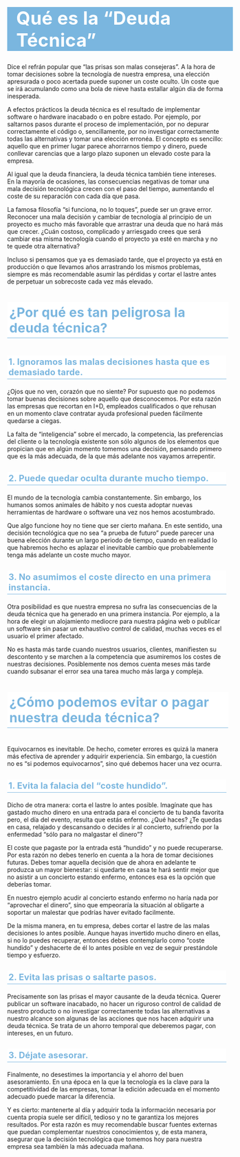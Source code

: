 <style>
h1 {
    color:white;
    background:#7ab6df;
    width:100%;
    padding-left:0.5em;
    padding:auto;
    font-size:3em;
    font-weight:bold;
    letter-spacing:0.01em
 }
h2 {
    color:#7ab6df;
    background:#ffffff;
    font-weight:bold;
    width:100%;
    padding:5px;
    font-size:30px;
    letter-spacing:0.01em;
    border-bottom:1px solid #7ab6df!important;
    margin-top: 40px;
    margin-bottom:40px;
}
h3 {
    color:#7ab6df;
    background:#ffffff;
    width:100%;
    padding:3px;
    font-size:20px;
    font-weight:bold;
    border-bottom:1px solid #7ab6df!important;
    letter-spacing:0.01em;
}
pre {
    background:#e1f0fa!important;
    border: 1px solid #8ac6ef
}
code {
    color:#222;
    font-size:1em;
    font-weight:300;
}

blockquote {
    padding: 1em!important;
    color: #000!important;
    border-left: 0.25em solid #ce7206!important;
    background:#fbebc0;
}
ul {margin:1em}
li{margin:0.5em}
</style>


# Qué es la “Deuda Técnica”

Dice el refrán popular que “las prisas son malas consejeras”. A la hora de tomar decisiones sobre la tecnología de nuestra empresa, una elección apresurada o poco acertada puede suponer un coste oculto. Un coste que se irá acumulando como una bola de nieve hasta estallar algún día de forma inesperada.

A efectos prácticos la deuda técnica es el resultado de implementar software o hardware inacabado o en pobre estado. Por ejemplo, por saltarnos pasos durante el proceso de implementación, por no depurar correctamente el código o, sencillamente, por no investigar correctamente todas las alternativas y tomar una elección erronéa. El concepto es sencillo: aquello que en primer lugar parece ahorrarnos tiempo y dinero, puede conllevar carencias que a largo plazo suponen un elevado coste para la empresa.

Al igual que la deuda financiera, la deuda técnica también tiene intereses. En la mayoría de ocasiones, las consecuencias negativas de tomar una mala decisión tecnológica crecen con el paso del tiempo, aumentando el coste de su reparación con cada día que pasa.

La famosa filosofía “si funciona, no lo toques”, puede ser un grave error. Reconocer una mala decisión y cambiar de tecnología al principio de un proyecto es mucho más favorable que arrastrar una deuda que no hará más que crecer. ¿Cuán costoso, complicado y arriesgado crees que será cambiar esa misma tecnología cuando el proyecto ya esté en marcha y no te quede otra alternativa?

Incluso si pensamos que ya es demasiado tarde, que el proyecto ya está en producción o que llevamos años arrastrando los mismos problemas, siempre es más recomendable asumir las pérdidas y cortar el lastre antes de perpetuar un sobrecoste cada vez más elevado.

## ¿Por qué es tan peligrosa la deuda técnica?

### 1. Ignoramos las malas decisiones hasta que es demasiado tarde.

¿Ojos que no ven, corazón que no siente? Por supuesto que no podemos tomar buenas decisiones sobre aquello que desconocemos. Por esta razón las empresas que recortan en I+D, empleados cualificados o que rehusan en un momento clave contratar ayuda profesional pueden fácilmente quedarse a ciegas.

La falta de “inteligencia” sobre el mercado, la competencia, las preferencias del cliente o la tecnología existente son sólo algunos de los elementos que propician que en algún momento tomemos una decisión, pensando primero que es la más adecuada, de la que más adelante nos vayamos arrepentir.

### 2. Puede quedar oculta durante mucho tiempo.

El mundo de la tecnología cambia constantemente. Sin embargo, los humanos somos animales de hábito y nos cuesta adoptar nuevas herramientas de hardware o software una vez nos hemos acostumbrado.

Que algo funcione hoy no tiene que ser cierto mañana. En este sentido, una decisión tecnológica que no sea “a prueba de futuro” puede parecer una buena elección durante un largo periodo de tiempo, cuando en realidad lo que habremos hecho es aplazar el inevitable cambio que probablemente tenga más adelante un coste mucho mayor.

### 3. No asumimos el coste directo en una primera instancia.

Otra posibilidad es que nuestra empresa no sufra las consecuencias de la deuda técnica que ha generado en una primera instancia. Por ejemplo, a la hora de elegir un alojamiento mediocre para nuestra página web o publicar un software sin pasar un exhaustivo control de calidad, muchas veces es el usuario el primer afectado.

No es hasta más tarde cuando nuestros usuarios, clientes, manifiesten su descontento y se marchen a la competencia que asumiremos los costes de nuestras decisiones. Posiblemente nos demos cuenta meses más tarde cuando subsanar el error sea una tarea mucho más larga y compleja.

## ¿Cómo podemos evitar o pagar nuestra deuda técnica?

Equivocarnos es inevitable. De hecho, cometer errores es quizá la manera más efectiva de aprender y adquirir experiencia. Sin embargo, la cuestión no es “si podemos equivocarnos”, sino qué debemos hacer una vez ocurra.

### 1. Evita la falacia del “coste hundido”.

Dicho de otra manera: corta el lastre lo antes posible. Imagínate que has gastado mucho dinero en una entrada para el concierto de tu banda favorita pero, el día del evento, resulta que estás enfermo. ¿Qué haces? ¿Te quedas en casa, relajado y descansando o decides ir al concierto, sufriendo por la enfermedad “sólo para no malgastar el dinero”?

El coste que pagaste por la entrada está “hundido” y no puede recuperarse. Por esta razón no debes tenerlo en cuenta a la hora de tomar decisiones futuras. Debes tomar aquella decisión que de ahora en adelante te produzca un mayor bienestar: si quedarte en casa te hará sentir mejor que no asistir a un concierto estando enfermo, entonces esa es la opción que deberías tomar.

En nuestro ejemplo acudir al concierto estando enfermo no haría nada por “aprovechar el dinero”, sino que empeoraría la situación al obligarte a soportar un malestar que podrías haver evitado facilmente.

De la misma manera, en tu empresa, debes cortar el lastre de las malas decisiones lo antes posible. Aunque hayas invertido mucho dinero en ellas, si no lo puedes recuperar, entonces debes contemplarlo como “coste hundido” y deshacerte de él lo antes posible en vez de seguir prestándole tiempo y esfuerzo.

### 2. Evita las prisas o saltarte pasos.

Precisamente son las prisas el mayor causante de la deuda técnica. Querer publicar un software inacabado, no hacer un riguroso control de calidad de nuestro producto o no investigar correctamente todas las alternativas a nuestro alcance son algunas de las acciones que nos hacen adquirir una deuda técnica. Se trata de un ahorro temporal que deberemos pagar, con intereses, en un futuro.

### 3. Déjate asesorar.

Finalmente, no desestimes la importancia y el ahorro del buen asesoramiento. En una época en la que la tecnología es la clave para la competitividad de las empresas, tomar la edición adecuada en el momento adecuado puede marcar la diferencia.

Y es cierto: mantenerte al día y adquirir toda la información necesaria por cuenta propia suele ser difícil, tedioso y no te garantiza los mejores resultados. Por esta razón es muy recomendable buscar fuentes externas que puedan complementar nuestros conocimientos y, de esta manera, asegurar que la decisión tecnológica que tomemos hoy para nuestra empresa sea también la más adecuada mañana.